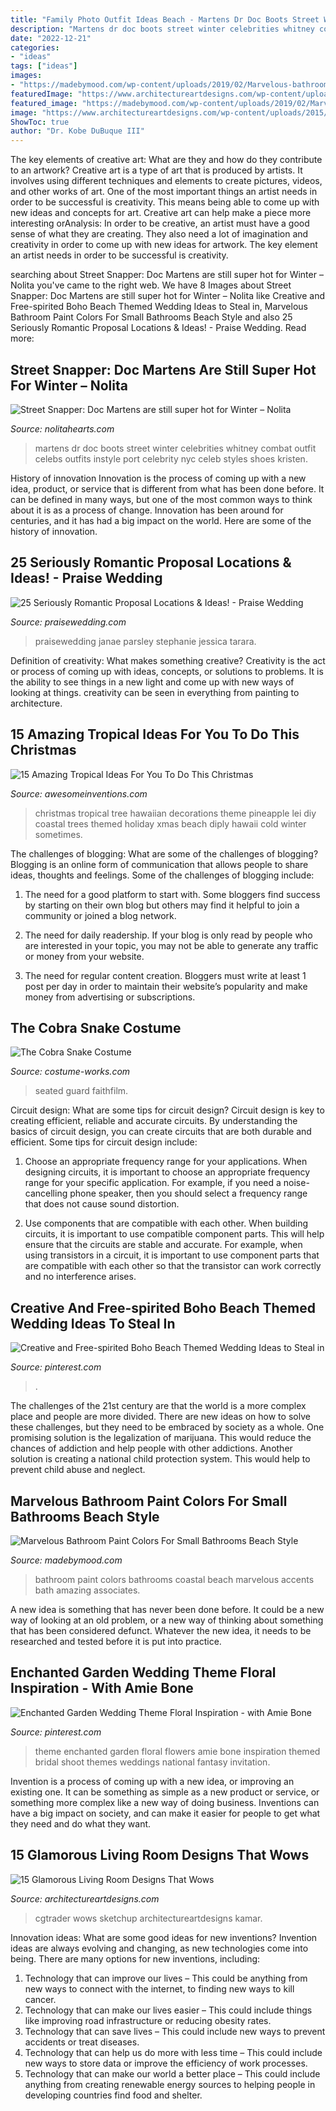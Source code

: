 ```yaml
---
title: "Family Photo Outfit Ideas Beach - Martens Dr Doc Boots Street Winter Celebrities Whitney Combat Outfit Celebs Outfits Instyle Port Celebrity Nyc Celeb Styles Shoes Kristen"
description: "Martens dr doc boots street winter celebrities whitney combat outfit celebs outfits instyle port celebrity nyc celeb styles shoes kristen"
date: "2022-12-21"
categories:
- "ideas"
tags: ["ideas"]
images:
- "https://madebymood.com/wp-content/uploads/2019/02/Marvelous-bathroom-paint-colors-for-small-bathrooms-Beach-Style-Bathroom-in-Philadelphia-with-white-vanity-and-coastal-decor.jpg"
featuredImage: "https://www.architectureartdesigns.com/wp-content/uploads/2015/01/1176-1024x633.jpg"
featured_image: "https://madebymood.com/wp-content/uploads/2019/02/Marvelous-bathroom-paint-colors-for-small-bathrooms-Beach-Style-Bathroom-in-Philadelphia-with-white-vanity-and-coastal-decor.jpg"
image: "https://www.architectureartdesigns.com/wp-content/uploads/2015/01/1176-1024x633.jpg"
ShowToc: true
author: "Dr. Kobe DuBuque III"
---
```



The key elements of creative art: What are they and how do they contribute to an artwork?
Creative art is a type of art that is produced by artists. It involves using different techniques and elements to create pictures, videos, and other works of art. One of the most important things an artist needs in order to be successful is creativity. This means being able to come up with new ideas and concepts for art. Creative art can help make a piece more interesting orAnalysis: In order to be creative, an artist must have a good sense of what they are creating. They also need a lot of imagination and creativity in order to come up with new ideas for artwork. The key element an artist needs in order to be successful is creativity.

	

		
searching about Street Snapper: Doc Martens are still super hot for Winter – Nolita you've came to the right web. We have 8 Images about Street Snapper: Doc Martens are still super hot for Winter – Nolita like Creative and Free-spirited Boho Beach Themed Wedding Ideas to Steal in, Marvelous Bathroom Paint Colors For Small Bathrooms Beach Style and also 25 Seriously Romantic Proposal Locations &amp; Ideas! - Praise Wedding. Read more:
		
    
## Street Snapper: Doc Martens Are Still Super Hot For Winter – Nolita

<img loading=lazy src="http://www.nolitahearts.com/wp-content/uploads/2014/08/doc-martens-nyc-street-style-celebs_dr_martens.jpg" onerror="this.onerror=null;this.src='https://tse1.mm.bing.net/th?id=OIP.1tMlfMcfQZG7FXhB5cA4yQAAAA&amp;pid=15.1';" alt="Street Snapper: Doc Martens are still super hot for Winter – Nolita">

_Source: nolitahearts.com_

>martens dr doc boots street winter celebrities whitney combat outfit celebs outfits instyle port celebrity nyc celeb styles shoes kristen. 

	

History of innovation
Innovation is the process of coming up with a new idea, product, or service that is different from what has been done before. It can be defined in many ways, but one of the most common ways to think about it is as a process of change. Innovation has been around for centuries, and it has had a big impact on the world. Here are some of the history of innovation.

    
## 25 Seriously Romantic Proposal Locations &amp; Ideas! - Praise Wedding

<img loading=lazy src="https://www.praisewedding.com/wp-content/uploads/2014/12/proposal2-night.jpg" onerror="this.onerror=null;this.src='https://tse4.mm.bing.net/th?id=OIP.KFiKXkEYZByPdDxIgiP2YwHaPV&amp;pid=15.1';" alt="25 Seriously Romantic Proposal Locations &amp; Ideas! - Praise Wedding">

_Source: praisewedding.com_

>praisewedding janae parsley stephanie jessica tarara. 

	

Definition of creativity: What makes something creative?
Creativity is the act or process of coming up with ideas, concepts, or solutions to problems. It is the ability to see things in a new light and come up with new ways of looking at things. creativity can be seen in everything from painting to architecture.

    
## 15 Amazing Tropical Ideas For You To Do This Christmas

<img loading=lazy src="http://www.awesomeinventions.com/wp-content/uploads/2014/12/lei-christmas-tree.jpg" onerror="this.onerror=null;this.src='https://tse2.mm.bing.net/th?id=OIP.0R2QJtp8VJM9NvPCD6ZoogHaK3&amp;pid=15.1';" alt="15 Amazing Tropical Ideas For You To Do This Christmas">

_Source: awesomeinventions.com_

>christmas tropical tree hawaiian decorations theme pineapple lei diy coastal trees themed holiday xmas beach diply hawaii cold winter sometimes. 

	

The challenges of blogging: What are some of the challenges of blogging?
Blogging is an online form of communication that allows people to share ideas, thoughts and feelings. Some of the challenges of blogging include:
1. The need for a good platform to start with. Some bloggers find success by starting on their own blog but others may find it helpful to join a community or joined a blog network.

2. The need for daily readership. If your blog is only read by people who are interested in your topic, you may not be able to generate any traffic or money from your website.

3. The need for regular content creation. Bloggers must write at least 1 post per day in order to maintain their website’s popularity and make money from advertising or subscriptions.

    
## The Cobra Snake Costume

<img loading=lazy src="https://photos.costume-works.com/full/the_cobra_snake.jpg" onerror="this.onerror=null;this.src='https://tse4.mm.bing.net/th?id=OIP.uVqrOe2zNzkaxALZWCHUQgHaKW&amp;pid=15.1';" alt="The Cobra Snake Costume">

_Source: costume-works.com_

>seated guard faithfilm. 

	

Circuit design: What are some tips for circuit design?
Circuit design is key to creating efficient, reliable and accurate circuits. By understanding the basics of circuit design, you can create circuits that are both durable and efficient. Some tips for circuit design include:
1. Choose an appropriate frequency range for your applications. When designing circuits, it is important to choose an appropriate frequency range for your specific application. For example, if you need a noise-cancelling phone speaker, then you should select a frequency range that does not cause sound distortion.

2. Use components that are compatible with each other. When building circuits, it is important to use compatible component parts. This will help ensure that the circuits are stable and accurate. For example, when using transistors in a circuit, it is important to use component parts that are compatible with each other so that the transistor can work correctly and no interference arises.


    
## Creative And Free-spirited Boho Beach Themed Wedding Ideas To Steal In

<img loading=lazy src="https://i.pinimg.com/736x/36/3d/5e/363d5eea9ae93611fb535d05cc73d83e.jpg" onerror="this.onerror=null;this.src='https://tse3.mm.bing.net/th?id=OIP.0navfVgbgpn6-DdET84mlQHaL2&amp;pid=15.1';" alt="Creative and Free-spirited Boho Beach Themed Wedding Ideas to Steal in">

_Source: pinterest.com_

>. 

	

The challenges of the 21st century are that the world is a more complex place and people are more divided. There are new ideas on how to solve these challenges, but they need to be embraced by society as a whole. One promising solution is the legalization of marijuana. This would reduce the chances of addiction and help people with other addictions. Another solution is creating a national child protection system. This would help to prevent child abuse and neglect.

    
## Marvelous Bathroom Paint Colors For Small Bathrooms Beach Style

<img loading=lazy src="https://madebymood.com/wp-content/uploads/2019/02/Marvelous-bathroom-paint-colors-for-small-bathrooms-Beach-Style-Bathroom-in-Philadelphia-with-white-vanity-and-coastal-decor.jpg" onerror="this.onerror=null;this.src='https://tse3.mm.bing.net/th?id=OIP.oHFt-vLXL9ovth2EIohPJAHaLI&amp;pid=15.1';" alt="Marvelous Bathroom Paint Colors For Small Bathrooms Beach Style">

_Source: madebymood.com_

>bathroom paint colors bathrooms coastal beach marvelous accents bath amazing associates. 

	

A new idea is something that has never been done before. It could be a new way of looking at an old problem, or a new way of thinking about something that has been considered defunct. Whatever the new idea, it needs to be researched and tested before it is put into practice.

    
## Enchanted Garden Wedding Theme Floral Inspiration - With Amie Bone

<img loading=lazy src="https://i.pinimg.com/736x/9a/9d/c1/9a9dc18c4f2292f2cf36ebea5f891f3a.jpg" onerror="this.onerror=null;this.src='https://tse2.mm.bing.net/th?id=OIP.VbPbuo1n3YzgaxtAtqAtFwHaLH&amp;pid=15.1';" alt="Enchanted Garden Wedding Theme Floral Inspiration - with Amie Bone">

_Source: pinterest.com_

>theme enchanted garden floral flowers amie bone inspiration themed bridal shoot themes weddings national fantasy invitation. 

	

Invention is a process of coming up with a new idea, or improving an existing one. It can be something as simple as a new product or service, or something more complex like a new way of doing business. Inventions can have a big impact on society, and can make it easier for people to get what they need and do what they want.

    
## 15 Glamorous Living Room Designs That Wows

<img loading=lazy src="https://www.architectureartdesigns.com/wp-content/uploads/2015/01/1176-1024x633.jpg" onerror="this.onerror=null;this.src='https://tse1.mm.bing.net/th?id=OIP.qJdiw3ouibHtMHP3LlW5TgHaEl&amp;pid=15.1';" alt="15 Glamorous Living Room Designs That Wows">

_Source: architectureartdesigns.com_

>cgtrader wows sketchup architectureartdesigns kamar. 

	

Innovation ideas: What are some good ideas for new inventions?
Invention ideas are always evolving and changing, as new technologies come into being. There are many options for new inventions, including: 
1) Technology that can improve our lives – This could be anything from new ways to connect with the internet, to finding new ways to kill cancer. 
2) Technology that can make our lives easier – This could include things like improving road infrastructure or reducing obesity rates. 
3) Technology that can save lives – This could include new ways to prevent accidents or treat diseases. 
4) Technology that can help us do more with less time – This could include new ways to store data or improve the efficiency of work processes. 
5) Technology that can make our world a better place – This could include anything from creating renewable energy sources to helping people in developing countries find food and shelter.

